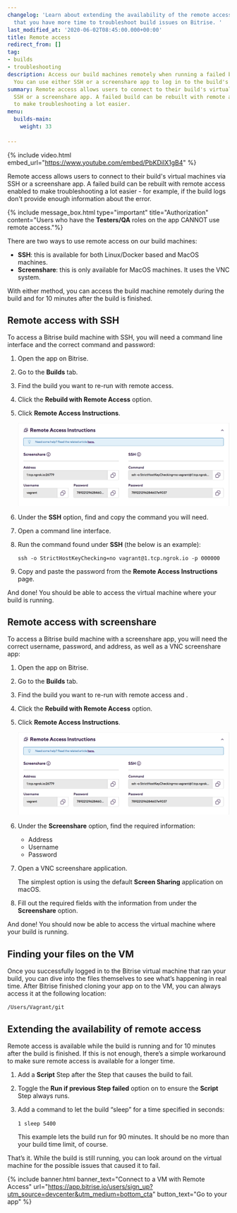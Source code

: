 ```yaml
---
changelog: 'Learn about extending the availability of the remote access feature so
  that you have more time to troubleshoot build issues on Bitrise. '
last_modified_at: '2020-06-02T08:45:00.000+00:00'
title: Remote access
redirect_from: []
tag:
- builds
- troubleshooting
description: Access our build machines remotely when running a failed build again.
  You can use either SSH or a screenshare app to log in to the build's virtual machine.
summary: Remote access allows users to connect to their build's virtual machines via
  SSH or a screenshare app. A failed build can be rebuilt with remote access enabled
  to make troubleshooting a lot easier.
menu:
  builds-main:
    weight: 33

---
```

{% include video.html embed_url="https://www.youtube.com/embed/PbKDilX1gB4" %}

Remote access allows users to connect to their build's virtual machines via SSH or a screenshare app. A failed build can be rebuilt with remote access enabled to make troubleshooting a lot easier - for example, if the build logs don't provide enough information about the error.

{% include message_box.html type="important" title="Authorization" content="Users who have the **Testers/QA** roles on the app CANNOT use remote access."%}

There are two ways to use remote access on our build machines:

* **SSH**: this is available for both Linux/Docker based and MacOS machines.
* **Screenshare**: this is only available for MacOS machines. It uses the VNC system.

With either method, you can access the build machine remotely during the build and for 10 minutes after the build is finished.

## Remote access with SSH

To access a Bitrise build machine with SSH, you will need a command line interface and the correct command and password:

1. Open the app on Bitrise.
2. Go to the **Builds** tab. 
3. Find the build you want to re-run with remote access.
4. Click the **Rebuild with Remote Access** option.
5. Click **Remote Access Instructions**.

   ![Instructions for remote access with SSH](/img/remote-access-instructions.png)
6. Under the **SSH** option, find and copy the command you will need.
7. Open a command line interface.
8. Run the command found under **SSH** (the below is an example):

       ssh -o StrictHostKeyChecking=no vagrant@1.tcp.ngrok.io -p 000000
9. Copy and paste the password from the **Remote Access Instructions** page.

And done! You should be able to access the virtual machine where your build is running.

## Remote access with screenshare

To access a Bitrise build machine with a screenshare app, you will need the correct username, password, and address, as well as a VNC screenshare app:

1. Open the app on Bitrise.
2. Go to the **Builds** tab. 
3. Find the build you want to re-run with remote access and .
4. Click the **Rebuild with Remote Access** option.
5. Click **Remote Access Instructions**.

   ![Instructions for remote access with screenshare](/img/remote-access-instructions.png)
6. Under the **Screenshare** option, find the required information:
   * Address
   * Username
   * Password
7. Open a VNC screenshare application.

   The simplest option is using the default **Screen Sharing** application on macOS.
8. Fill out the required fields with the information from under the **Screenshare** option.

And done! You should now be able to access the virtual machine where your build is running.

## Finding your files on the VM

Once you successfully logged in to the Bitrise virtual machine that ran your build, you can dive into the files themselves to see what’s happening in real time. After Bitrise finished cloning your app on to the VM, you can always access it at the following location:

    /Users/Vagrant/git

## Extending the availability of remote access

Remote access is available while the build is running and for 10 minutes after the build is finished. If this is not enough, there’s a simple workaround to make sure remote access is available for a longer time.

1. Add a **Script** Step after the Step that causes the build to fail.
2. Toggle the **Run if previous Step failed** option on to ensure the **Script** Step always runs.
3. Add a command to let the build “sleep” for a time specified in seconds:

   `1 sleep 5400`

   This example lets the build run for 90 minutes. It should be no more than your build time limit, of course.

That’s it. While the build is still running, you can look around on the virtual machine for the possible issues that caused it to fail.

{% include banner.html banner_text="Connect to a VM with Remote Access" url="https://app.bitrise.io/users/sign_up?utm_source=devcenter&utm_medium=bottom_cta" button_text="Go to your app" %}